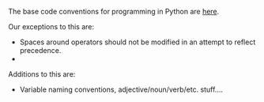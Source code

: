 The base code conventions for programming in Python are [here]( http://legacy.python.org/dev/peps/pep-0008/).

Our exceptions to this are:

* Spaces around operators should not be modified in an attempt to reflect precedence.
* 

Additions to this are:

* Variable naming conventions, adjective/noun/verb/etc. stuff....

